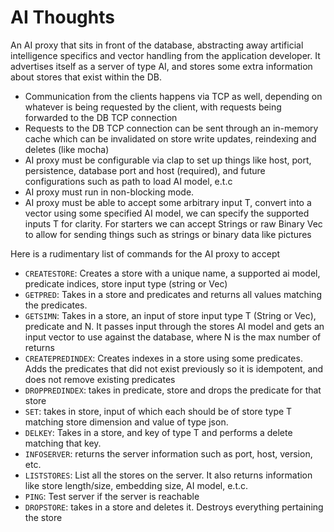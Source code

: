 # AI Thoughts

An AI proxy that sits in front of the database, abstracting away artificial intelligence specifics and vector handling from the application developer. It advertises itself as a server of type AI, and stores some extra information about stores that exist within the DB.

- Communication from the clients happens via TCP as well, depending on whatever is being requested by the client, with requests being forwarded to the DB TCP connection
- Requests to the DB TCP connection can be sent through an in-memory cache which can be invalidated on store write updates, reindexing and deletes (like mocha)
- AI proxy must be configurable via clap to set up things like host, port, persistence, database port and host (required), and future configurations such as path to load AI model, e.t.c
- AI proxy must run in non-blocking mode.
- AI proxy must be able to accept some arbitrary input T, convert into a vector using some specified AI model, we can specify the supported inputs T for clarity. For starters we can accept Strings or raw Binary Vec<u8> to allow for sending things such as strings or binary data like pictures

Here is a rudimentary list of commands for the AI proxy to accept

- `CREATESTORE`: Creates a store with a unique name, a supported ai model, predicate indices, store input type (string or Vec<u8>)
- `GETPRED`: Takes in a store and predicates and returns all values matching the predicates.
- `GETSIMN`: Takes in a store, an input of store input type T (String or Vec<u8>), predicate and N. It passes input through the stores AI model and gets an input vector to use against the database, where N is the max number of returns
- `CREATEPREDINDEX`: Creates indexes in a store using some predicates. Adds the predicates that did not exist previously so it is idempotent, and does not remove existing predicates
- `DROPPREDINDEX`: takes in predicate, store and drops the predicate for that store
- `SET`: takes in store, input of which each should be of store type T matching store dimension and value of type json.
- `DELKEY`: Takes in a store, and key of type T and performs a delete matching that key.
- `INFOSERVER`: returns the server information such as port, host, version, etc.
- `LISTSTORES`: List all the stores on the server. It also returns information like store length/size, embedding size, AI model, e.t.c.
- `PING`: Test server if the server is reachable
- `DROPSTORE`: takes in a store and deletes it. Destroys everything pertaining the store
